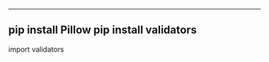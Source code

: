 ------------------------
pip install Pillow
pip install validators
------------------------
import validators

